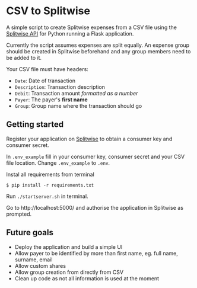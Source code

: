 # CSV to Splitwise

A simple script to create Splitwise expenses from a CSV file using the [Splitwise API](https://github.com/namaggarwal/splitwise) for Python running a Flask application.

Currently the script assumes expenses are split equally.
An expense group should be created in Splitwise beforehand and any group members need to be added to it.

Your CSV file must have headers:

- `Date`: Date of transaction
- `Description`: Transaction description
- `Debit`: Transaction amount _formatted as a number_
- `Payer`: The payer's **first name**
- `Group`: Group name where the transaction should go

## Getting started

Register your application on [Splitwise](https://secure.splitwise.com/oauth_clients) to obtain a consumer key and consumer secret.

In `.env_example` fill in your consumer key, consumer secret and your CSV file location.
Change `.env_example` to `.env`.

Instal all requirements from terminal

```
$ pip install -r requirements.txt
```

Run `./startserver.sh` in terminal.

Go to http://localhost:5000/ and authorise the application in Splitwise as prompted.

## Future goals

- Deploy the application and build a simple UI
- Allow payer to be identified by more than first name, eg. full name, surname, email
- Allow custom shares
- Allow group creation from directly from CSV
- Clean up code as not all information is used at the moment
